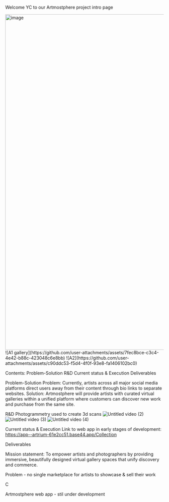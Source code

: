 Welcome YC to our Artmostphere project intro page

<img width="1254" height="1064" alt="image" src="https://github.com/user-attachments/assets/e183969b-e77b-4abe-b444-e73aad4c0f2b" />
![A1 gallery](https://github.com/user-attachments/assets/7fec8bce-c3c4-4e42-b88c-423048c6e8bb) ![A2](https://github.com/user-attachments/assets/c90ddc53-f5d4-4f0f-93e8-fa1406102bc0)





Contents:
Problem-Solution
R&D
Current status & Execution
Deliverables





Problem-Solution
Problem: Currently, artists across all major social media platforms direct users away from their content through bio links to separate websites. 
Solution: Artmostphere will provide artists with curated virtual galleries within a unified platform where customers can discover new work and purchase from the same site.


R&D
Photogrammetry used to create 3d scans 
![Untitled video (2)](https://github.com/user-attachments/assets/581af5ee-4526-4812-98ef-e84f2e3bd8d4)
![Untitled video (3)](https://github.com/user-attachments/assets/5c0f00f2-cd73-4f1e-9fc5-395b52b5d661)
![Untitled video (4)](https://github.com/user-attachments/assets/2b7448b2-2561-4dc3-a3a0-92e13ad8dc4a)




Current status & Execution 
Link to web app in early stages of development: 
https://app--artrium-61e2cc51.base44.app/Collection




Deliverables






Mission statement:
To empower artists and photographers by providing immersive, beautifully designed virtual gallery spaces that unify discovery and commerce.


Problem - no single marketplace for artists to showcase & sell their work

C


Artmostphere web app - stil under development
